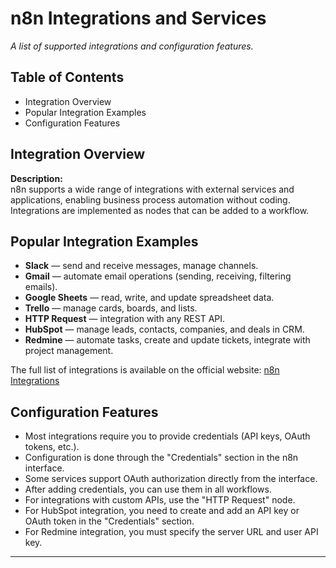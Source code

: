 # n8n Integrations and Services

_A list of supported integrations and configuration features._

## Table of Contents
- Integration Overview
- Popular Integration Examples
- Configuration Features

## Integration Overview

**Description:**  
n8n supports a wide range of integrations with external services and applications, enabling business process automation without coding. Integrations are implemented as nodes that can be added to a workflow.

## Popular Integration Examples

- **Slack** — send and receive messages, manage channels.
- **Gmail** — automate email operations (sending, receiving, filtering emails).
- **Google Sheets** — read, write, and update spreadsheet data.
- **Trello** — manage cards, boards, and lists.
- **HTTP Request** — integration with any REST API.
- **HubSpot** — manage leads, contacts, companies, and deals in CRM.
- **Redmine** — automate tasks, create and update tickets, integrate with project management.

The full list of integrations is available on the official website: [n8n Integrations](https://n8n.io/integrations)

## Configuration Features

- Most integrations require you to provide credentials (API keys, OAuth tokens, etc.).
- Configuration is done through the "Credentials" section in the n8n interface.
- Some services support OAuth authorization directly from the interface.
- After adding credentials, you can use them in all workflows.
- For integrations with custom APIs, use the "HTTP Request" node.
- For HubSpot integration, you need to create and add an API key or OAuth token in the "Credentials" section.
- For Redmine integration, you must specify the server URL and user API key.

--- 